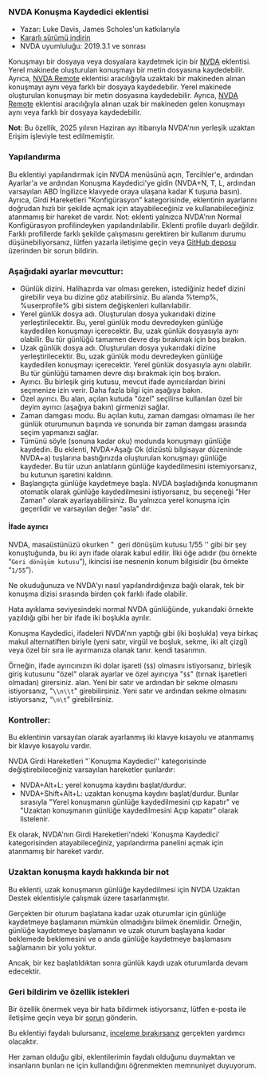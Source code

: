 ### NVDA Konuşma Kaydedici eklentisi

* Yazar: Luke Davis, James Scholes'un katkılarıyla
* [Kararlı sürümü indirin][1]
* NVDA uyumluluğu: 2019.3.1 ve sonrası

Konuşmayı bir dosyaya veya dosyalara kaydetmek için bir [NVDA][3] eklentisi. Yerel makinede oluşturulan konuşmayı bir metin dosyasına kaydedebilir. Ayrıca, [NVDA Remote][5] eklentisi aracılığıyla uzaktaki bir makineden alınan konuşmayı aynı veya farklı bir dosyaya kaydedebilir.
Yerel makinede oluşturulan konuşmayı bir metin dosyasına kaydedebilir.
Ayrıca, [NVDA Remote][5] eklentisi aracılığıyla alınan uzak bir makineden gelen konuşmayı aynı veya farklı bir dosyaya kaydedebilir.

**Not**: Bu özellik, 2025 yılının Haziran ayı itibarıyla NVDA'nın yerleşik uzaktan Erişim işleviyle test edilmemiştir.

### Yapılandırma

Bu eklentiyi yapılandırmak için NVDA menüsünü açın, Tercihler'e, ardından Ayarlar'a ve ardından Konuşma Kaydedici'ye gidin (NVDA+N, T, L, ardından varsayılan ABD İngilizce klavyede oraya ulaşana kadar K tuşuna basın).
Ayrıca, Girdi Hareketleri "Konfigürasyon" kategorisinde, eklentinin ayarlarını doğrudan hızlı bir şekilde açmak için atayabileceğiniz ve kullanabileceğiniz atanmamış bir hareket de vardır.
Not: eklenti yalnızca NVDA'nın Normal Konfigürasyon profilindeyken yapılandırılabilir.
Eklenti profile duyarlı değildir.
Farklı profillerde farklı şekilde çalışmasını gerektiren bir kullanım durumu düşünebiliyorsanız, lütfen yazarla iletişime geçin veya [GitHub deposu][2] üzerinden bir sorun bildirin.

### Aşağıdaki ayarlar mevcuttur:

* Günlük dizini. Halihazırda var olması gereken, istediğiniz hedef dizini girebilir veya bu dizine göz atabilirsiniz. Bu alanda %temp%, %userprofile% gibi sistem değişkenleri kullanılabilir.
* Yerel günlük dosya adı. Oluşturulan dosya yukarıdaki dizine yerleştirilecektir. Bu, yerel günlük modu devredeyken günlüğe kaydedilen konuşmayı içerecektir. Bu, uzak günlük dosyasıyla aynı olabilir. Bu tür günlüğü tamamen devre dışı bırakmak için boş bırakın.
* Uzak günlük dosya adı. Oluşturulan dosya yukarıdaki dizine yerleştirilecektir. Bu, uzak günlük modu devredeyken günlüğe kaydedilen konuşmayı içerecektir. Yerel günlük dosyasıyla aynı olabilir. Bu tür günlüğü tamamen devre dışı bırakmak için boş bırakın.
* Ayırıcı. Bu birleşik giriş kutusu, mevcut ifade ayırıcılardan birini seçmenize izin verir. Daha fazla bilgi için aşağıya bakın.
* Özel ayırıcı. Bu alan, açılan kutuda "özel" seçilirse kullanılan özel bir deyim ayırıcı (aşağıya bakın) girmenizi sağlar.
* Zaman damgası modu. Bu açılan kutu, zaman damgası olmaması ile her günlük oturumunun başında ve sonunda bir zaman damgası arasında seçim yapmanızı sağlar.
* Tümünü söyle (sonuna kadar oku) modunda konuşmayı günlüğe kaydedin. Bu eklenti, NVDA+Aşağı Ok (dizüstü bilgisayar düzeninde NVDA+a) tuşlarına bastığınızda oluşturulan konuşmayı günlüğe kaydeder. Bu tür uzun anlatıların günlüğe kaydedilmesini istemiyorsanız, bu kutunun işaretini kaldırın.
* Başlangıçta günlüğe kaydetmeye başla. NVDA başladığında konuşmanın otomatik olarak günlüğe kaydedilmesini istiyorsanız, bu seçeneği "Her Zaman" olarak ayarlayabilirsiniz. Bu yalnızca yerel konuşma için geçerlidir ve varsayılan değer "asla" dır.

#### İfade ayırıcı

NVDA, masaüstünüzü okurken "` `geri dönüşüm kutusu 1/55 '' gibi bir şey konuştuğunda, bu iki ayrı ifade olarak kabul edilir.
İlki öğe adıdır (bu örnekte “`Geri dönüşüm kutusu`”), ikincisi ise nesnenin konum bilgisidir (bu örnekte “`1/55`”).

Ne okuduğunuza ve NVDA'yı nasıl yapılandırdığınıza bağlı olarak, tek bir konuşma dizisi sırasında birden çok farklı ifade olabilir.

Hata ayıklama seviyesindeki normal NVDA günlüğünde, yukarıdaki örnekte yazıldığı gibi her bir ifade iki boşlukla ayrılır.

Konuşma Kaydedici, ifadeleri NVDA'nın yaptığı gibi (iki boşlukla) veya birkaç makul alternatiften biriyle (yeni satır, virgül ve boşluk, sekme, iki alt çizgi) veya özel bir sıra ile ayırmanıza olanak tanır. kendi tasarımın.

Örneğin, ifade ayırıcınızın iki dolar işareti (`$$`) olmasını istiyorsanız, birleşik giriş kutusunu "özel" olarak ayarlar ve özel ayırıcıya "`$$`" (tırnak işaretleri olmadan) girersiniz. alan. Yeni bir satır ve ardından bir sekme olmasını istiyorsanız, "`\\n\\t`" girebilirsiniz.
Yeni satır ve ardından sekme olmasını istiyorsanız, “`\n\t`” girebilirsiniz.

### Kontroller:

Bu eklentinin varsayılan olarak ayarlanmış iki klavye kısayolu ve atanmamış bir klavye kısayolu vardır.

NVDA Girdi Hareketleri "`Konuşma Kaydedici'' kategorisinde değiştirebileceğiniz varsayılan hareketler şunlardır:
* NVDA+Alt+L: yerel konuşma kaydını başlat/durdur.
* NVDA+Shift+Alt+L: uzaktan konuşma kaydını başlat/durdur.
Bunlar sırasıyla "Yerel konuşmanın günlüğe kaydedilmesini çıp kapatır" ve "Uzaktan konuşmanın günlüğe kaydedilmesini Açıp kapatır" olarak listelenir.

Ek olarak, NVDA'nın Girdi Hareketleri'ndeki 'Konuşma Kaydedici' kategorisinden atayabileceğiniz, yapılandırma panelini açmak için atanmamış bir hareket vardır.

### Uzaktan konuşma kaydı hakkında bir not

Bu eklenti, uzak konuşmanın günlüğe kaydedilmesi için NVDA Uzaktan Destek eklentisiyle çalışmak üzere tasarlanmıştır.

Gerçekten bir oturum başlatana kadar uzak oturumlar için günlüğe kaydetmeye başlamanın mümkün olmadığını bilmek önemlidir.
Örneğin, günlüğe kaydetmeye başlamanın ve uzak oturum başlayana kadar beklemede beklemesini ve o anda günlüğe kaydetmeye başlamasını sağlamanın bir yolu yoktur.

Ancak, bir kez başlatıldıktan sonra günlük kaydı uzak oturumlarda devam edecektir.

### Geri bildirim ve özellik istekleri

Bir özellik önermek veya bir hata bildirmek istiyorsanız, lütfen e-posta ile iletişime geçin veya bir [sorun][2] gönderin.

Bu eklentiyi faydalı bulursanız, [inceleme bırakırsanız][4]  gerçekten yardımcı olacaktır.

Her zaman olduğu gibi, eklentilerimin faydalı olduğunu duymaktan ve insanların bunları ne için kullandığını öğrenmekten memnuniyet duyuyorum.

[1]: https://www.nvaccess.org/addonStore/legacy?file=speechLogger
[2]: https://github.com/opensourcesys/speechLogger/issues/new
[3]: https://nvaccess.org/
[4]: https://github.com/nvaccess/addon-datastore/discussions/2636
[5]: https://nvdaremote.com/
